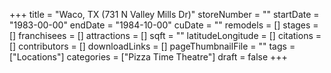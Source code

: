 +++
title = "Waco, TX (731 N Valley Mills Dr)"
storeNumber = ""
startDate = "1983-00-00"
endDate = "1984-10-00"
cuDate = ""
remodels = []
stages = []
franchisees = []
attractions = []
sqft = ""
latitudeLongitude = []
citations = []
contributors = []
downloadLinks = []
pageThumbnailFile = ""
tags = ["Locations"]
categories = ["Pizza Time Theatre"]
draft = false
+++
